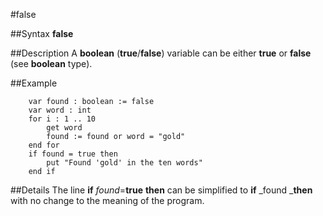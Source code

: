 
#false

##Syntax
**false**



##Description
A **boolean** (**true**/**false**) variable can be either **true** or **false** (see **boolean** type).



##Example



        var found : boolean := false
        var word : int
        for i : 1 .. 10
            get word
            found := found or word = "gold"
        end for
        if found = true then
            put "Found 'gold' in the ten words"
        end if
##Details
The line **if** _found_=**true** **then** can be simplified to **if** _found _**then** with no change to the meaning of the program.


